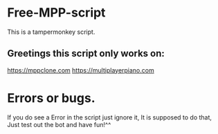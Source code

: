 # Free-MPP-script
This is a tampermonkey script.

Greetings this script only works on:
---
https://mppclone.com
https://multiplayerpiano.com

# Errors or bugs.
If you do see a Error in the script just ignore it, It is supposed to do that, Just test out the bot and have fun!^^
